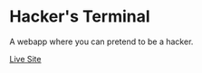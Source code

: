 # Hacker's Terminal

A webapp where you can pretend to be a hacker. 

[Live Site](http://vmraa.github.io/ht)

